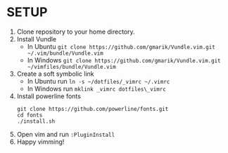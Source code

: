 # SETUP

1. Clone repository to your home directory.
2. Install Vundle
    - In Ubuntu
        `git clone https://github.com/gmarik/Vundle.vim.git ~/.vim/bundle/Vundle.vim`
    - In Windows
        `git clone https://github.com/gmarik/Vundle.vim.git ~/vimfiles/bundle/Vundle.vim`
3. Create a soft symbolic link
    - In Ubuntu run
        `ln -s ~/dotfiles/_vimrc ~/.vimrc`
    - In Windows run
        `mklink _vimrc dotfiles\_vimrc`
4. Install powerline fonts
    ~~~
    git clone https://github.com/powerline/fonts.git
    cd fonts
    ./install.sh
    ~~~
5. Open vim and run
    `:PluginInstall`
6. Happy vimming!
